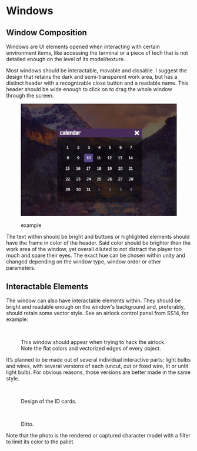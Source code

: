 # Windows

## Window Composition

Windows are UI elements opened when interacting with certain environment items, like accessing the terminal or a piece of tech that is not detailed enough on the level of its model/texture.

Most windows should be interactable, movable and closable. I suggest the design that retains the dark and semi-transparent work area, but has a distinct header with a recognizable close button and a readable name. This header should be wide enough to click on to drag the whole window through the screen.

<figure><img src="../../.gitbook/assets/image (18).png" alt=""><figcaption><p>example</p></figcaption></figure>

The text within should be bright and buttons or highlighted elements should have the frame in color of the header. Said color should be brighter then the work area of the window, yet overall diluted to not distract the player too much and spare their eyes. The exact hue can be chosen within unity and changed depending on the window type, window order or other parameters.

## Interactable Elements

The window can also have interactable elements within. They should be bright and readable enough on the window's background and, preferably, should retain some vector style. See an airlock control panel from SS14, for example:

<figure><img src="https://lh3.googleusercontent.com/dfypxwN5PEbpjwHSwCMgJUjAfGmcMjFdNObecz7YPB5h702uFxHcADg4Fk5YCYTQnCWb8xT6bs13Abir5Ci1euy3wQ1mWgnh_zJYIbcPNsFMIZhYoWT8DwW-CXrshHXP_RichCqLXKXj" alt=""><figcaption><p>This window should appear when trying to hack the airlock. Note the flat colors and vectorized edges of every object.</p></figcaption></figure>

It’s planned to be made out of several individual interactive parts: light bulbs and wires, with several versions of each (uncut, cut or fixed wire, lit or unlit light bulb). For obvious reasons, those versions are better made in the same style.

<div>

<figure><img src="https://github.com/RE-SS3D/gitbook/blob/main/basic-game-mechanics/user-interface/broken-reference" alt=""><figcaption><p>Design of the ID cards.</p></figcaption></figure>

 

<figure><img src="https://github.com/RE-SS3D/gitbook/blob/main/basic-game-mechanics/user-interface/broken-reference" alt=""><figcaption><p>Ditto.</p></figcaption></figure>

</div>

Note that the photo is the rendered or captured character model with a filter to limit its color to the pallet.
